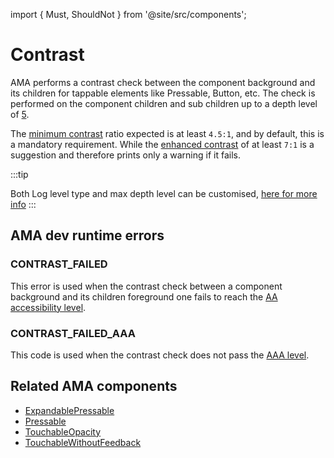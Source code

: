 import { Must, ShouldNot } from '@site/src/components';

# Contrast

AMA performs a contrast check between the component background and its children for tappable elements like Pressable, Button, etc.
The check is performed on the component children and sub children up to a depth level of [5](../introduction/config-file.md#constants).

The [minimum contrast](#contrast_failed) ratio expected is at least `4.5:1`, and by default, this is a mandatory requirement. While the [enhanced contrast](#contrast_failed_aaa) of at least `7:1` is a suggestion and therefore prints only a warning if it fails.

:::tip

Both Log level type and max depth level can be customised, [here for more info](../introduction/config-file.md)
:::

## AMA dev runtime errors

### CONTRAST_FAILED <Must />

This error is used when the contrast check between a component background and its children foreground one fails to reach the [AA accessibility level](https://www.w3.org/TR/WCAG21/#contrast-minimum).

### CONTRAST_FAILED_AAA <ShouldNot />

This code is used when the contrast check does not pass the [AAA level](https://www.w3.org/TR/WCAG21/#contrast-enhanced).

## Related AMA components

- [ExpandablePressable](../components/expandablepressable)
- [Pressable](../components/pressable)
- [TouchableOpacity](../components/touchableopacity)
- [TouchableWithoutFeedback](../components/TouchableWithoutFeedback)
